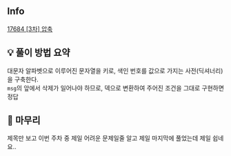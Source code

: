 ## Info
[17684 [3차] 압축](https://school.programmers.co.kr/learn/courses/30/lessons/17684)

## 💡 풀이 방법 요약
대문자 알파벳으로 이루어진 문자열을 키로, 색인 번호를 값으로 가지는 사전(딕셔너리)을 구축한다.  
`msg`의 앞에서 삭제가 일어나야 하므로, 덱으로 변환하여 주어진 조건을 그대로 구현하면 정답

## 🙂 마무리
제목만 보고 이번 주차 중 제일 어려운 문제일줄 알고 제일 마지막에 풀었는데 제일 쉽네요..
